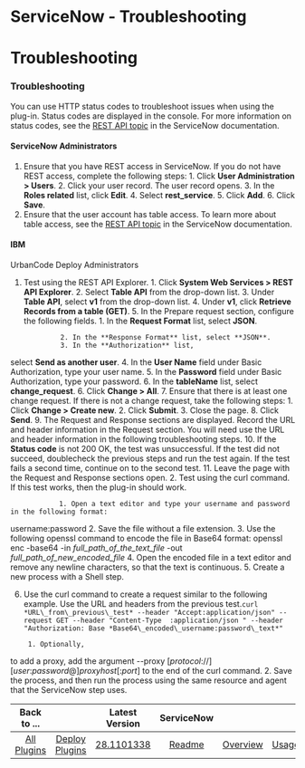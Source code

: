 
ServiceNow - Troubleshooting
============================

# Troubleshooting



### Troubleshooting




 


You can use HTTP status codes to troubleshoot issues when using the plug-in. Status codes 
are displayed in the console. For more information on status codes, see the [REST API 
topic](https://wiki.servicenow.com/index.php?title=REST_API#REST_Response_HTTP_Status_Codes) in the ServiceNow 
documentation.


#### ServiceNow Administrators


1. Ensure that you have REST access in ServiceNow. If you do not have 
REST access, complete the following steps:
        1. Click **User Administration > Users**.
        2. Click your user 
record. The user record opens.
        3. In the **Roles related** list, click **Edit**.
        4. Select 
**rest\_service**.
        5. Click **Add**.
        6. Click **Save**.
2. Ensure that the user account has table 
access. To learn more about table access, see the [REST API 
topic](https://wiki.servicenow.com/index.php?title=REST_API#Table_Access) in the ServiceNow documentation.


#### IBM 
UrbanCode Deploy Administrators


1. Test using the REST API Explorer.
        1. Click **System Web Services > REST API
 Explorer**.
        2. Select **Table API** from the drop-down list.
        3. Under **Table API**, select **v1** from
 the drop-down list.
        4. Under **v1**, click **Retrieve Records from a table (GET)**.
        5. In the Prepare 
request section, configure the following fields.
                1. In the **Request Format** list, select **JSON**.

                2. In the **Response Format** list, select **JSON**.
                3. In the **Authorization** list, 
select **Send as another user**.
                4. In the **User Name** field under Basic Authorization, type your user
 name.
                5. In the **Password** field under Basic Authorization, type your password.
                6. In
 the **tableName** list, select **change\_request**.
        6. Click **Change > All**.
        7. Ensure that there is 
at least one change request. If there is not a change request, take the following steps:
                1. Click 
**Change > Create new**.
                2. Click **Submit**.
                3. Close the page.
        8. Click 
**Send**.
        9. The Request and Response sections are displayed. Record the URL and header information in the 
Request section. You will need use the URL and header information in the following troubleshooting steps.
        10. If
 the **Status code** is not 200 OK, the test was unsuccessful. If the test did not succeed, doublecheck the previous 
steps and run the test again. If the test fails a second time, continue on to the second test.
        11. Leave the 
page with the Request and Response sections open.
2. Test using the curl command. If this test works, then the plug-in 
should work.
        
                1. Open a text editor and type your username and password in the following format:
 username:password
                2. Save the file without a file extension.
                3. Use the following 
openssl command to encode the file in Base64 format: openssl enc -base64 -in *full\_path\_of\_the\_text\_file* -out 
*full\_path\_of\_new\_encoded\_file*
                4. Open the encoded file in a text editor and remove any newline 
characters, so that the text is continuous.
                5. Create a new process with a Shell step.
                
6. Use the curl command to create a request similar to the following example. Use the URL and headers from the previous 
test.`curl *URL\_from\_previous\_test* --header "Accept:application/json" --request GET --header "Content-Type 
:application/json " --header "Authorization: Base *Base64\_encoded\_username:password\_text*"`


        1. Optionally, 
to add a proxy, add the argument --proxy [*protocol*://][*user*:*password*@]*proxyhost*[:*port*] to the end of the curl 
command.
        2. Save the process, and then run the process using the same resource and agent that the ServiceNow 
step uses.


|Back to ...||Latest Version|ServiceNow |||||
| :---: | :---: | :---: | :---: | :---: | :---: | :---: | :---: |
|[All Plugins](../../index.md)|[Deploy Plugins](../README.md)|[28.1101338](https://raw.githubusercontent.com/UrbanCode/IBM-UCD-PLUGINS/main/files/ServiceNow/ServiceNow-28.1101338.zip)|[Readme](README.md)|[Overview](overview.md)|[Usage](usage.md)|[Steps](steps.md)|[Downloads](downloads.md)|
